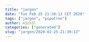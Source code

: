 ```yaml
---
title: "jargon"
date: "Tue Feb 25 21:30:13 CET 2020"
tags: ["jargon", "pipotron"]
author: m1ch3l
categories: ["generated"]
slug: "jargon/2020-02-25-21:30:13"
---
```



